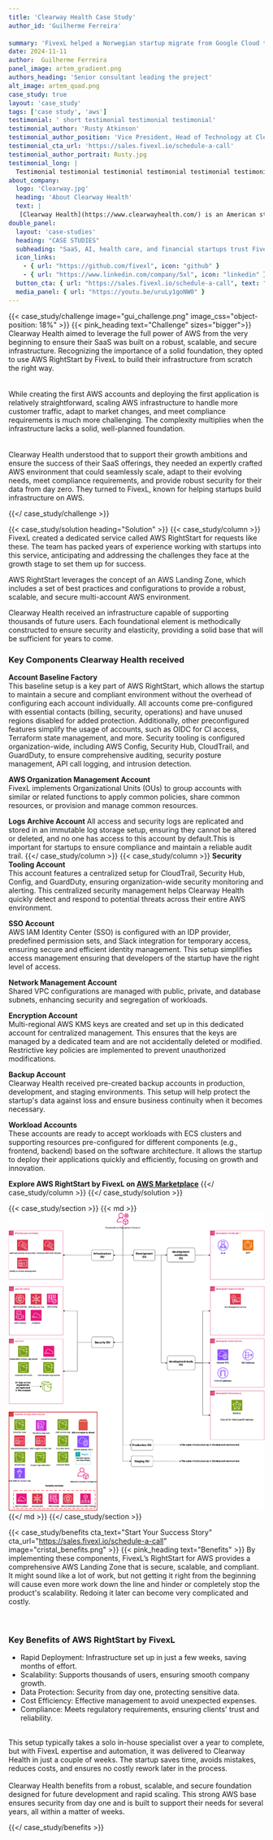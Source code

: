 ```yaml
---
title: 'Clearway Health Case Study'
author_id: 'Guilherme Ferreira'
 
summary: 'FivexL helped a Norwegian startup migrate from Google Cloud to AWS ECS, enabling them to scale their business and pass audits.'
date: 2024-11-11 
author:  Guilherme Ferreira
panel_image: artem_gradient.png
authors_heading: 'Senior consultant leading the project'
alt_image: artem_quad.png
case_study: true
layout: 'case_study'
tags: ['case study', 'aws']
testimonial: ' short testimonial testimonial testimonial'
testimonial_author: 'Rusty Atkinson'
testimonial_author_position: 'Vice President, Head of Technology at Clearway Health'
testimonial_cta_url: 'https://sales.fivexl.io/schedule-a-call'
testimonial_author_portrait: Rusty.jpg
testimonial_long: |
  Testimonial testimonial testimonial testimonial testimonial testimonial testimonial testimonial testimonial testimonial testimonial testimonial testimonial testimonial testimonial testimonial testimonial testimonial testimonial testimonial testimonial testimonial testimonial testimonial testimonial testimonial testimonial testimonial testimonial testimonial testimonial testimonial testimonial testimonial testimonial testimonial
about_company:
  logo: 'Clearway.jpg'
  heading: 'About Clearway Health'
  text: |
   [Clearway Health](https://www.clearwayhealth.com/) is an American startup from the healthcare sector, originating from Boston Medical Center. Clearway Health develops SaaS to address the complex medication needs of various patient populations. It ensures patients receive their medications on time and provides personalized support to patients, families, providers, and care managers. They collaborate with hospitals and health systems to create and manage specialty pharmacy programs.
double_panel:
  layout: 'case-studies'
  heading: "CASE STUDIES"
  subheading: "SaaS, AI, health care, and financial startups trust FivexL to build their infrastructure in AWS, empowering their businesses to grow faster. Learn how."
  icon_links:
    - { url: "https://github.com/fivexl", icon: "github" }
    - { url: "https://www.linkedin.com/company/5xl", icon: "linkedin" }
  button_cta: { url: "https://sales.fivexl.io/schedule-a-call", text: "Book a consultation" }
  media_panel: { url: "https://youtu.be/uruLy1goNW0" }
---
```

{{< case_study/challenge  image="gui_challenge.png" image_css="object-position: 18%" >}}
{{< pink_heading text="Challenge"  sizes="bigger">}}
Clearway Health aimed to leverage the full power of AWS from the very beginning to ensure their SaaS was built on a robust, scalable, and secure infrastructure. Recognizing the importance of a solid foundation, they opted to use AWS RightStart by FivexL to build their infrastructure from scratch the right way.<br/> 
<br/>    
While creating the first AWS accounts and deploying the first application is relatively straightforward, scaling AWS infrastructure to handle more customer traffic, adapt to market changes, and meet compliance requirements is much more challenging. The complexity multiplies when the infrastructure lacks a solid, well-planned foundation.<br/> 
<br/>     
Clearway Health understood that to support their growth ambitions and ensure the success of their SaaS offerings, they needed an expertly crafted AWS environment that could seamlessly scale, adapt to their evolving needs, meet compliance requirements, and provide robust security for their data from day zero. They turned to FivexL, known for helping startups build infrastructure on AWS.


{{</ case_study/challenge >}}
 
{{< case_study/solution heading="Solution" >}}
{{< case_study/column >}}
FivexL created a dedicated service called AWS RightStart for requests like these. The team has packed years of experience working with startups into this service, anticipating and addressing the challenges they face at the growth stage to set them up for success.  
  
AWS RightStart leverages the concept of an AWS Landing Zone, which includes a set of best practices and configurations to provide a robust, scalable, and secure multi-account AWS environment.  
  
Clearway Health received an infrastructure capable of supporting thousands of future users. Each foundational element is methodically constructed to ensure security and elasticity, providing a solid base that will be sufficient for years to come.
### Key Components Clearway Health received 
**Account Baseline Factory**  
This baseline setup is a key part of AWS RightStart, which allows the startup to maintain a secure and compliant environment without the overhead of configuring each account individually. All accounts come pre-configured with essential contacts (billing, security, operations) and have unused regions disabled for added protection. Additionally, other preconfigured features simplify the usage of accounts, such as OIDC for CI access, Terraform state management, and more. Security tooling is configured organization-wide, including AWS Config, Security Hub, CloudTrail, and GuardDuty, to ensure comprehensive auditing, security posture management, API call logging, and intrusion detection.<br/>   

**AWS Organization Management Account**  
FivexL implements Organizational Units (OUs) to group accounts with similar or related functions to apply common policies, share common resources, or provision and manage common resources.  

**Logs Archive Account**
All access and security logs are replicated and stored in an immutable log storage setup, ensuring they cannot be altered or deleted, and no one has access to this account by default.This is important for startups to ensure compliance and maintain a reliable audit trail.
{{</ case_study/column >}}
{{< case_study/column >}}
**Security Tooling Account**  
This account features a centralized setup for CloudTrail, Security Hub, Config, and GuardDuty, ensuring organization-wide security monitoring and alerting. This centralized security management helps Clearway Health quickly detect and respond to potential threats across their entire AWS environment.    

**SSO Account**  
AWS IAM Identity Center (SSO) is configured with an IDP provider, predefined permission sets, and Slack integration for temporary access, ensuring secure and efficient identity management. This setup simplifies access management ensuring that developers of the startup have the right level of access.

**Network Management Account**  
Shared VPC configurations are managed with public, private, and database subnets, enhancing security and segregation of workloads. 

**Encryption  Account**  
Multi-regional AWS KMS keys are created and set up in this dedicated account for centralized management. This ensures that the keys are managed by a dedicated team and are not accidentally deleted or modified. Restrictive key policies are implemented to prevent unauthorized modifications. 

**Backup Account**  
Clearway Health received pre-created backup accounts in production, development, and staging environments. This setup will help protect the startup's data against loss and ensure business continuity when it becomes necessary.

**Workload Accounts**  
These accounts are ready to accept workloads with ECS clusters and supporting resources pre-configured for different components (e.g., frontend, backend) based on the software architecture. It allows the startup to deploy their applications quickly and efficiently, focusing on growth and innovation.  
  
**Explore AWS RightStart by FivexL on [AWS Marketplace](https://aws.amazon.com/marketplace/pp/prodview-d4lown4cemykw)**
{{</ case_study/column >}}
{{</ case_study/solution >}} 

{{< case_study/section >}}
{{< md >}}![diagram](clearway_diagram.png){{</ md >}}
{{</ case_study/section >}}

{{< case_study/benefits
    cta_text="Start Your Success Story"
    cta_url="https://sales.fivexl.io/schedule-a-call"
    image="cristal_benefits.png"
    >}}
{{< pink_heading text="Benefits" >}}
By implementing these components, FivexL’s RightStart for AWS provides a comprehensive AWS Landing Zone that is secure, scalable, and compliant. It might sound like a lot of work, but not getting it right from the beginning will cause even more work down the line and hinder or completely stop the product's scalability. Redoing it later can become very complicated and costly.<br/>  
<br/>  

<h3> Key Benefits of AWS RightStart by FivexL </h3> 

- Rapid Deployment: Infrastructure set up in just a few weeks, saving months of effort.  <br/> 
- Scalability: Supports thousands of users, ensuring smooth company growth.  <br/> 
- Data Protection: Security from day one, protecting sensitive data.  <br/> 
- Cost Efficiency: Effective management to avoid unexpected expenses.  <br/> 
- Compliance: Meets regulatory requirements, ensuring clients' trust and reliability. <br/> 
<br/>  
This setup typically takes a solo in-house specialist over a year to complete, but with FivexL expertise and automation, it was delivered to Clearway Health in just a couple of weeks. The startup saves time, avoids mistakes, reduces costs, and ensures no costly rework later in the process.<br/> 
<br/>   
Clearway Health benefits from a robust, scalable, and secure foundation designed for future development and rapid scaling. This strong AWS base ensures security from day one and is built to support their needs for several years, all within a matter of weeks.

{{</ case_study/benefits >}}

